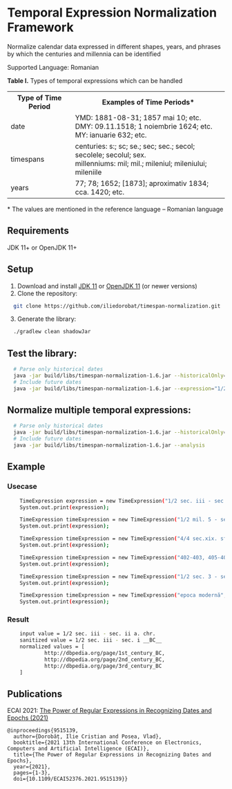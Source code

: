 # Temporal Expression Normalization Framework
Normalize calendar data expressed in different shapes, years, and phrases by which the centuries and millennia can be identified

Supported Language: Romanian

<b>Table I.</b> Types of temporal expressions which can be handled
<table>
    <tr>
        <th>Type of Time Period</th>
        <th>Examples of Time Periods*</th>
    </tr>
    <tr>
        <td>date</td>
        <td>
            YMD: 1881-08-31; 1857 mai 10; etc.<br/>
            DMY: 09.11.1518; 1 noiembrie 1624; etc.<br/>
            MY: ianuarie 632; etc.
        </td>
    </tr>
    <tr>
        <td>timespans</td>
        <td>
            centuries: s:; sc; se.; sec; sec.; secol; secolele; secolul; sex.<br/>
            millenniums: mil; mil.; mileniul; mileniului; mileniile
        </td>
    </tr>
    <tr>
        <td>years</td>
        <td>77; 78; 1652; [1873]; aproximativ 1834; cca. 1420; etc.</td>
    </tr>
</table>
* The values are mentioned in the reference language – Romanian language

## Requirements
JDK 11+ or OpenJDK 11+

## Setup
1. Download and install [JDK 11](https://www.oracle.com/nl/java/technologies/javase/jdk11-archive-downloads.html) or [OpenJDK 11](https://openjdk.org/install/) (or newer versions)
2. Clone the repository:
```bash
  git clone https://github.com/iliedorobat/timespan-normalization.git
```
3. Generate the library:
```bash
  ./gradlew clean shadowJar
```

## Test the library:
```bash
  # Parse only historical dates
  java -jar build/libs/timespan-normalization-1.6.jar --historicalOnly=true --expression="1/2 sec. 3 a. chr - sec. 2 p. chr."
  # Include future dates
  java -jar build/libs/timespan-normalization-1.6.jar --expression="1/2 sec. 3 a. chr - sec. 2 p. chr."
```

## Normalize multiple temporal expressions:
```bash
  # Parse only historical dates
  java -jar build/libs/timespan-normalization-1.6.jar --historicalOnly=true --analysis
  # Include future dates
  java -jar build/libs/timespan-normalization-1.6.jar --analysis
```

## Example
### Usecase
```bash
    TimeExpression expression = new TimeExpression("1/2 sec. iii - sec. i a. chr.", true, null);
    System.out.print(expression);

    TimeExpression timeExpression = new TimeExpression("1/2 mil. 5 - sec. i al mil. 4 a.chr.", true, null);
    System.out.print(expression);

    TimeExpression timeExpression = new TimeExpression("4/4 sec.xix. sfârșitul sec.al xix-lea și începutul sec.al xx-lea.", true, null);
    System.out.print(expression);

    TimeExpression timeExpression = new TimeExpression("402-403, 405-406 a. chr.", true, null);
    System.out.print(expression);

    TimeExpression timeExpression = new TimeExpression("1/2 sec. 3 - sec. 1 a. chr.", true, null);
    System.out.print(expression);

    TimeExpression timeExpression = new TimeExpression("epoca modernă", true, null);
    System.out.print(expression);
```

### Result
```bash
    input value = 1/2 sec. iii - sec. ii a. chr.
    sanitized value = 1/2 sec. iii - sec. i __BC__
    normalized values = [
            http://dbpedia.org/page/1st_century_BC,
            http://dbpedia.org/page/2nd_century_BC,
            http://dbpedia.org/page/3rd_century_BC
    ]
```

## Publications
ECAI 2021: [The Power of Regular Expressions in Recognizing Dates and Epochs (2021)](https://ieeexplore.ieee.org/document/9515139)
```
@inproceedings{9515139,
  author={Dorobăț, Ilie Cristian and Posea, Vlad},
  booktitle={2021 13th International Conference on Electronics, Computers and Artificial Intelligence (ECAI)}, 
  title={The Power of Regular Expressions in Recognizing Dates and Epochs}, 
  year={2021},
  pages={1-3},
  doi={10.1109/ECAI52376.2021.9515139}}
```
